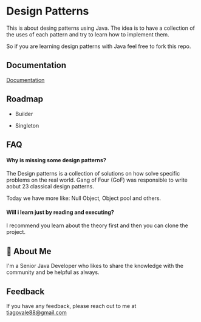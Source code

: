 
# Design Patterns

This is about desing patterns using Java. The idea is to have a collection of the uses of each pattern and try to learn how to implement them.

So if you are learning design patterns with Java feel free to fork this repo.




## Documentation

[Documentation](https://refactoring.guru/design-patterns)


## Roadmap

- Builder

- Singleton


## FAQ

#### Why is missing some design patterns? 

The Design patterns is a collection of solutions on how solve specific problems on the real world. Gang of Four (GoF) was responsible to write aobut 23 classical design patterns.

Today we have more like: Null Object, Object pool and others. 

#### Will i learn just by reading and executing?

I recommend you learn about the theory first and then you can clone the project.

## 🚀 About Me
I'm a Senior Java Developer who likes to share the knowledge with the community and be helpful as always.


## Feedback

If you have any feedback, please reach out to me at tiagovale88@gmail.com

